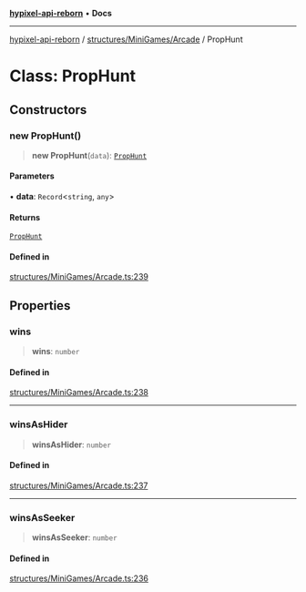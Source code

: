 [**hypixel-api-reborn**](../../../../README.md) • **Docs**

***

[hypixel-api-reborn](../../../../modules.md) / [structures/MiniGames/Arcade](../README.md) / PropHunt

# Class: PropHunt

## Constructors

### new PropHunt()

> **new PropHunt**(`data`): [`PropHunt`](PropHunt.md)

#### Parameters

• **data**: `Record`\<`string`, `any`\>

#### Returns

[`PropHunt`](PropHunt.md)

#### Defined in

[structures/MiniGames/Arcade.ts:239](https://github.com/Kathund/REBORN-docs-TEST/blob/226e7f6a62bb6bca87ef0828ac84e9098d59f860/src/structures/MiniGames/Arcade.ts#L239)

## Properties

### wins

> **wins**: `number`

#### Defined in

[structures/MiniGames/Arcade.ts:238](https://github.com/Kathund/REBORN-docs-TEST/blob/226e7f6a62bb6bca87ef0828ac84e9098d59f860/src/structures/MiniGames/Arcade.ts#L238)

***

### winsAsHider

> **winsAsHider**: `number`

#### Defined in

[structures/MiniGames/Arcade.ts:237](https://github.com/Kathund/REBORN-docs-TEST/blob/226e7f6a62bb6bca87ef0828ac84e9098d59f860/src/structures/MiniGames/Arcade.ts#L237)

***

### winsAsSeeker

> **winsAsSeeker**: `number`

#### Defined in

[structures/MiniGames/Arcade.ts:236](https://github.com/Kathund/REBORN-docs-TEST/blob/226e7f6a62bb6bca87ef0828ac84e9098d59f860/src/structures/MiniGames/Arcade.ts#L236)
